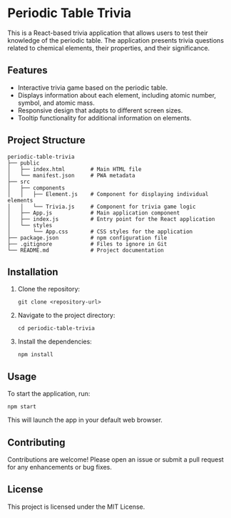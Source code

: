 # Periodic Table Trivia

This is a React-based trivia application that allows users to test their knowledge of the periodic table. The application presents trivia questions related to chemical elements, their properties, and their significance.

## Features

- Interactive trivia game based on the periodic table.
- Displays information about each element, including atomic number, symbol, and atomic mass.
- Responsive design that adapts to different screen sizes.
- Tooltip functionality for additional information on elements.

## Project Structure

```
periodic-table-trivia
├── public
│   ├── index.html        # Main HTML file
│   └── manifest.json     # PWA metadata
├── src
│   ├── components
│   │   ├── Element.js    # Component for displaying individual elements
│   │   └── Trivia.js     # Component for trivia game logic
│   ├── App.js            # Main application component
│   ├── index.js          # Entry point for the React application
│   └── styles
│       └── App.css       # CSS styles for the application
├── package.json          # npm configuration file
├── .gitignore            # Files to ignore in Git
└── README.md             # Project documentation
```

## Installation

1. Clone the repository:
   ```
   git clone <repository-url>
   ```
2. Navigate to the project directory:
   ```
   cd periodic-table-trivia
   ```
3. Install the dependencies:
   ```
   npm install
   ```

## Usage

To start the application, run:
```
npm start
```
This will launch the app in your default web browser.

## Contributing

Contributions are welcome! Please open an issue or submit a pull request for any enhancements or bug fixes.

## License

This project is licensed under the MIT License.